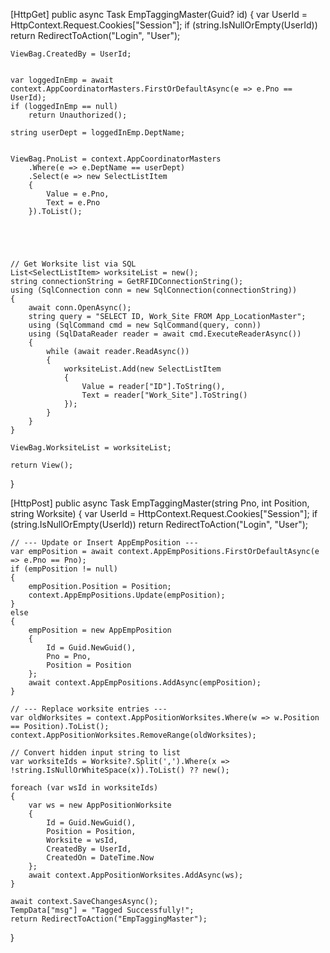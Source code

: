 [HttpGet]
public async Task<IActionResult> EmpTaggingMaster(Guid? id)
{
    var UserId = HttpContext.Request.Cookies["Session"];
    if (string.IsNullOrEmpty(UserId))
        return RedirectToAction("Login", "User");

    ViewBag.CreatedBy = UserId;

  
    var loggedInEmp = await context.AppCoordinatorMasters.FirstOrDefaultAsync(e => e.Pno == UserId);
    if (loggedInEmp == null)
        return Unauthorized();

    string userDept = loggedInEmp.DeptName;

 
    ViewBag.PnoList = context.AppCoordinatorMasters
        .Where(e => e.DeptName == userDept)
        .Select(e => new SelectListItem
        {
            Value = e.Pno,
            Text = e.Pno
        }).ToList();





    // Get Worksite list via SQL
    List<SelectListItem> worksiteList = new();
    string connectionString = GetRFIDConnectionString();
    using (SqlConnection conn = new SqlConnection(connectionString))
    {
        await conn.OpenAsync();
        string query = "SELECT ID, Work_Site FROM App_LocationMaster";
        using (SqlCommand cmd = new SqlCommand(query, conn))
        using (SqlDataReader reader = await cmd.ExecuteReaderAsync())
        {
            while (await reader.ReadAsync())
            {
                worksiteList.Add(new SelectListItem
                {
                    Value = reader["ID"].ToString(),
                    Text = reader["Work_Site"].ToString()
                });
            }
        }
    }

    ViewBag.WorksiteList = worksiteList;

    return View();
}





[HttpPost]
public async Task<IActionResult> EmpTaggingMaster(string Pno, int Position, string Worksite)
{
    var UserId = HttpContext.Request.Cookies["Session"];
    if (string.IsNullOrEmpty(UserId))
        return RedirectToAction("Login", "User");

    // --- Update or Insert AppEmpPosition ---
    var empPosition = await context.AppEmpPositions.FirstOrDefaultAsync(e => e.Pno == Pno);
    if (empPosition != null)
    {
        empPosition.Position = Position;
        context.AppEmpPositions.Update(empPosition);
    }
    else
    {
        empPosition = new AppEmpPosition
        {
            Id = Guid.NewGuid(),
            Pno = Pno,
            Position = Position
        };
        await context.AppEmpPositions.AddAsync(empPosition);
    }

    // --- Replace worksite entries ---
    var oldWorksites = context.AppPositionWorksites.Where(w => w.Position == Position).ToList();
    context.AppPositionWorksites.RemoveRange(oldWorksites);

    // Convert hidden input string to list
    var worksiteIds = Worksite?.Split(',').Where(x => !string.IsNullOrWhiteSpace(x)).ToList() ?? new();

    foreach (var wsId in worksiteIds)
    {
        var ws = new AppPositionWorksite
        {
            Id = Guid.NewGuid(),
            Position = Position,
            Worksite = wsId,
            CreatedBy = UserId,
            CreatedOn = DateTime.Now
        };
        await context.AppPositionWorksites.AddAsync(ws);
    }

    await context.SaveChangesAsync();
    TempData["msg"] = "Tagged Successfully!";
    return RedirectToAction("EmpTaggingMaster");
}



